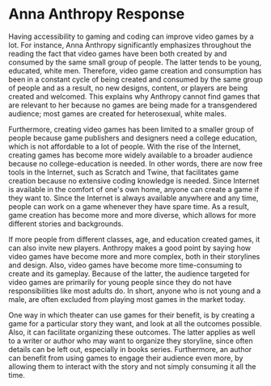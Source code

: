 # Anna Anthropy Response

Having accessibility to gaming and coding can improve video games by a lot. For instance, Anna Anthropy significantly emphasizes throughout the reading the fact that video games have been both created by and consumed by the same small group of people. The latter tends to be young, educated, white men. Therefore, video game creation and consumption has been in a constant cycle of being created and consumed by the same group of people and as a result, no new designs, content, or players are being created and welcomed. This explains why Anthropy cannot find games that are relevant to her because no games are being made for a transgendered audience; most games are created for heterosexual, white males.

Furthermore, creating video games has been limited to a smaller group of people because game publishers and designers need a college education, which is not affordable to a lot of people. With the rise of the Internet, creating games has become more widely available to a broader audience because no college-education is needed. In other words, there are now free tools in the Internet, such as Scratch and Twine, that facilitates game creation because no extensive coding knowledge is needed. Since Internet is available in the comfort of one's own home, anyone can create a game if they want to. Since the Internet is always available anywhere and any time, people can work on a game whenever they have spare time. As a result, game creation has become more and more diverse, which allows for more different stories and backgrounds.

If more people from different classes, age, and education created games, it can also invite new players. Anthropy makes a good point by saying how video games have become more and more complex, both in their storylines and design. Also, video games have become more time-consuming to create and its gameplay. Because of the latter, the audience targeted for video games are primarily for young people since they do not have responsibilities like most adults do. In short, anyone who is not young and a male, are often excluded from playing most games in the market today.

One way in which theater can use games for their benefit, is by creating a game for a particular story they want, and look at all the outcomes possible. Also, it can facilitate organizing these outcomes. The latter applies as well to a writer or author who may want to organize they storyline, since often details can be left out, especially in books series. Furthermore, an author can benefit from using games to engage their audience even more, by allowing them to interact with the story and not simply consuming it all the time.

